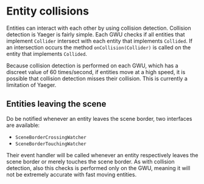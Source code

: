 # Entity collisions

Entities can interact with each other by using collision detection.
Collision detection is Yaeger is fairly simple. Each GWU checks if all
entities that implement `Collider` intersect with each entity that implements
`Collided`. If an intersection occurs the method `onCollision(Collider)` is
called on the entity that implements `Collided`.

Because collision detection is performed on each GWU, which has a discreet
value of 60 times/second, if entities move at a high speed, it is possible that
collision detection misses their collision. This is currently a limitation
of Yaeger.

## Entities leaving the scene

Do be notified whenever an entity leaves the scene border, two interfaces
are available:

* `SceneBorderCrossingWatcher`
* `SceneBorderTouchingWatcher`

Their event handler will be called whenever an entity respectively leaves
the scene border or merely touches the scene border. As with collision
detection, also this checks is performed only on the GWU, meaning it will
not be extremely accurate with fast moving entities.
